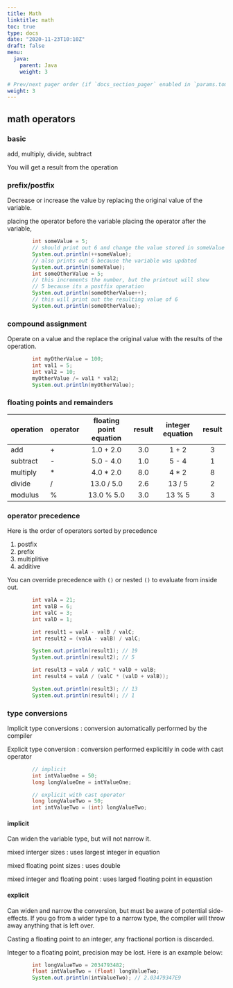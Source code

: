 ```yaml
---
title: Math
linktitle: math
toc: true
type: docs
date: "2020-11-23T10:10Z"
draft: false
menu:
  java:
    parent: Java
    weight: 3

# Prev/next pager order (if `docs_section_pager` enabled in `params.toml`)
weight: 3
---
```


## math operators

### basic

add, multiply, divide, subtract

You will get a result from the operation

### prefix/postfix

Decrease or increase the value by replacing the original value of the variable.

placing the operator before the variable 
placing the operator after the variable, 

```java
        int someValue = 5;
        // should print out 6 and change the value stored in someValue
        System.out.println(++someValue);
        // also prints out 6 because the variable was updated
        System.out.println(someValue);
        int someOtherValue = 5;
        // this increments the number, but the printout will show 
        // 5 because its a postfix operation
        System.out.println(someOtherValue++);
        // this will print out the resulting value of 6
        System.out.println(someOtherValue);
```

### compound assignment

Operate on a value and the replace the original value with the results of the operation.

```java
        int myOtherValue = 100;
        int val1 = 5;
        int val2 = 10;
        myOtherValue /= val1 * val2;
        System.out.println(myOtherValue);
```

### floating points and remainders

| operation | operator | floating point equation | result | integer equation | result |
| --------- | -------- | :---------------------: | :----: | :--------------: | :----: |
| add       | +        | 1.0 + 2.0               | 3.0    | 1 + 2            | 3      |
| subtract  | -        | 5.0 - 4.0               | 1.0    | 5 - 4            | 1      |
| multiply  | *        | 4.0 * 2.0               | 8.0    | 4 * 2            | 8      |
| divide    | /        | 13.0 / 5.0              | 2.6    | 13 / 5           | 2      |
| modulus   | %        | 13.0 % 5.0              | 3.0    | 13 % 5           | 3      |

### operator precedence

Here is the order of operators sorted by precedence

1. postfix
2. prefix
3. multiplitive
4. additive

You can override precedence with `()` or nested `()` to evaluate from inside out.

```java
        int valA = 21;
        int valB = 6;
        int valC = 3;
        int valD = 1;

        int result1 = valA - valB / valC;
        int result2 = (valA - valB) / valC;

        System.out.println(result1); // 19
        System.out.println(result2); // 5

        int result3 = valA / valC * valD + valB;
        int result4 = valA / (valC * (valD + valB));

        System.out.println(result3); // 13
        System.out.println(result4); // 1
```

### type conversions

Implicit type conversions
: conversion automatically performed by the compiler

Explicit type conversion
: conversion performed explicitily in code with cast operator

```java
        // implicit
        int intValueOne = 50;
        long longValueOne = intValueOne;

        // explicit with cast operator
        long longValueTwo = 50;
        int intValueTwo = (int) longValueTwo;
```

#### implicit

Can widen the variable type, but will not narrow it.

mixed interger sizes
: uses largest integer in equation

mixed floating point sizes
: uses double

mixed integer and floating point
: uses larged floating point in equastion

#### explicit

Can widen and narrow the conversion, but must be aware of potential side-effects. If you go from a wider type to a narrow type, the compiler will throw away anything that is left over.

Casting a floating point to an integer, any fractional portion is discarded.

Integer to a floating point, precision may be lost. Here is an example below:

```java
        int longValueTwo = 2034793482;
        float intValueTwo = (float) longValueTwo;
        System.out.println(intValueTwo); // 2.03479347E9
```

